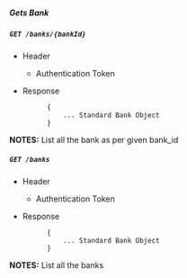 ##### Gets Bank           
            
##### `GET /banks/{bankId}`
+ Header 
	- Authentication Token

+ Response

			{
				... Standard Bank Object
			}

**NOTES:** List all the bank as per given bank_id 

##### `GET /banks`
+ Header 
	- Authentication Token

+ Response

			{
				... Standard Bank Object
			}

**NOTES:** List all the banks 
